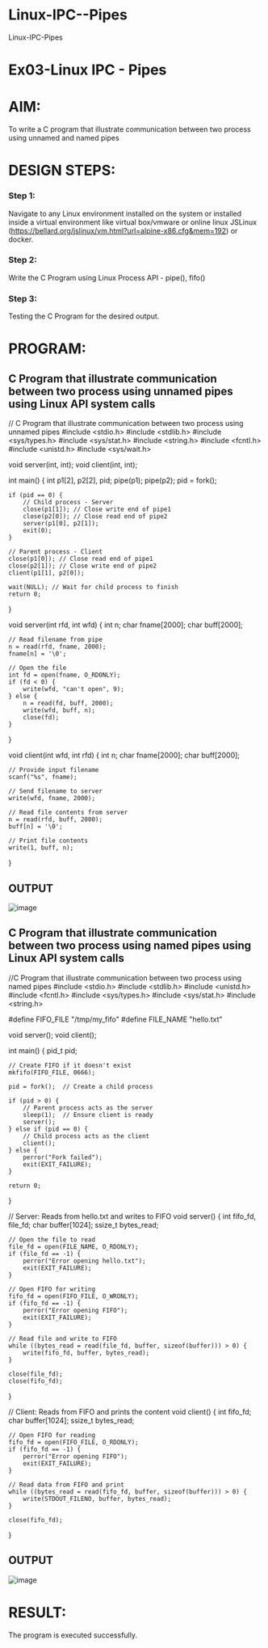 # Linux-IPC--Pipes
Linux-IPC-Pipes


# Ex03-Linux IPC - Pipes

# AIM:
To write a C program that illustrate communication between two process using unnamed and named pipes

# DESIGN STEPS:

### Step 1:

Navigate to any Linux environment installed on the system or installed inside a virtual environment like virtual box/vmware or online linux JSLinux (https://bellard.org/jslinux/vm.html?url=alpine-x86.cfg&mem=192) or docker.

### Step 2:

Write the C Program using Linux Process API - pipe(), fifo()

### Step 3:

Testing the C Program for the desired output. 

# PROGRAM:

## C Program that illustrate communication between two process using unnamed pipes using Linux API system calls
// C Program that illustrate communication between two process using unnamed pipes
#include <stdio.h>
#include <stdlib.h>
#include <sys/types.h> 
#include <sys/stat.h> 
#include <string.h> 
#include <fcntl.h> 
#include <unistd.h>
#include <sys/wait.h>

void server(int, int); 
void client(int, int); 

int main() { 
    int p1[2], p2[2], pid; 
    pipe(p1); 
    pipe(p2); 
    pid = fork(); 

    if (pid == 0) { 
        // Child process - Server
        close(p1[1]); // Close write end of pipe1
        close(p2[0]); // Close read end of pipe2
        server(p1[0], p2[1]); 
        exit(0);
    } 

    // Parent process - Client
    close(p1[0]); // Close read end of pipe1
    close(p2[1]); // Close write end of pipe2
    client(p1[1], p2[0]); 
    
    wait(NULL); // Wait for child process to finish
    return 0; 
} 

void server(int rfd, int wfd) { 
    int n; 
    char fname[2000]; 
    char buff[2000];

    // Read filename from pipe
    n = read(rfd, fname, 2000);
    fname[n] = '\0';

    // Open the file
    int fd = open(fname, O_RDONLY);
    if (fd < 0) { 
        write(wfd, "can't open", 9); 
    } else { 
        n = read(fd, buff, 2000); 
        write(wfd, buff, n); 
        close(fd);
    } 
}

void client(int wfd, int rfd) {
    int n; 
    char fname[2000];
    char buff[2000];

    // Provide input filename
    scanf("%s", fname);

    // Send filename to server
    write(wfd, fname, 2000);

    // Read file contents from server
    n = read(rfd, buff, 2000);
    buff[n] = '\0';

    // Print file contents
    write(1, buff, n);
}




## OUTPUT
![image](https://github.com/user-attachments/assets/38344e2d-f74d-46ec-9562-adb5dcae62d3)


## C Program that illustrate communication between two process using named pipes using Linux API system calls


//C Program that illustrate communication between two process using named pipes
#include <stdio.h>
#include <stdlib.h>
#include <unistd.h>
#include <fcntl.h>
#include <sys/types.h>
#include <sys/stat.h>
#include <string.h>

#define FIFO_FILE "/tmp/my_fifo"
#define FILE_NAME "hello.txt"

void server();
void client();

int main() {
    pid_t pid;

    // Create FIFO if it doesn't exist
    mkfifo(FIFO_FILE, 0666);

    pid = fork();  // Create a child process

    if (pid > 0) {
        // Parent process acts as the server
        sleep(1);  // Ensure client is ready
        server();
    } else if (pid == 0) {
        // Child process acts as the client
        client();
    } else {
        perror("Fork failed");
        exit(EXIT_FAILURE);
    }

    return 0;
}

// Server: Reads from hello.txt and writes to FIFO
void server() {
    int fifo_fd, file_fd;
    char buffer[1024];
    ssize_t bytes_read;

    // Open the file to read
    file_fd = open(FILE_NAME, O_RDONLY);
    if (file_fd == -1) {
        perror("Error opening hello.txt");
        exit(EXIT_FAILURE);
    }

    // Open FIFO for writing
    fifo_fd = open(FIFO_FILE, O_WRONLY);
    if (fifo_fd == -1) {
        perror("Error opening FIFO");
        exit(EXIT_FAILURE);
    }

    // Read file and write to FIFO
    while ((bytes_read = read(file_fd, buffer, sizeof(buffer))) > 0) {
        write(fifo_fd, buffer, bytes_read);
    }

    close(file_fd);
    close(fifo_fd);
}

// Client: Reads from FIFO and prints the content
void client() {
    int fifo_fd;
    char buffer[1024];
    ssize_t bytes_read;

    // Open FIFO for reading
    fifo_fd = open(FIFO_FILE, O_RDONLY);
    if (fifo_fd == -1) {
        perror("Error opening FIFO");
        exit(EXIT_FAILURE);
    }

    // Read data from FIFO and print
    while ((bytes_read = read(fifo_fd, buffer, sizeof(buffer))) > 0) {
        write(STDOUT_FILENO, buffer, bytes_read);
    }

    close(fifo_fd);
}






## OUTPUT
![image](https://github.com/user-attachments/assets/c93cc4a4-eaf2-4833-971c-25359fc97bd1)


# RESULT:
The program is executed successfully.
